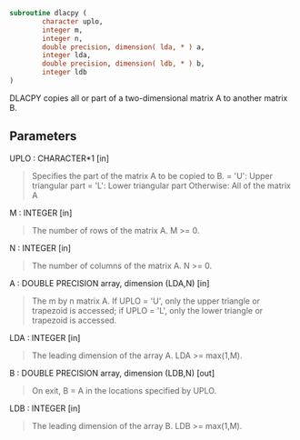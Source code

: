 ```fortran
subroutine dlacpy (
        character uplo,
        integer m,
        integer n,
        double precision, dimension( lda, * ) a,
        integer lda,
        double precision, dimension( ldb, * ) b,
        integer ldb
)
```

DLACPY copies all or part of a two-dimensional matrix A to another
matrix B.

## Parameters
UPLO : CHARACTER\*1 [in]
> Specifies the part of the matrix A to be copied to B.
> = 'U':      Upper triangular part
> = 'L':      Lower triangular part
> Otherwise:  All of the matrix A

M : INTEGER [in]
> The number of rows of the matrix A.  M >= 0.

N : INTEGER [in]
> The number of columns of the matrix A.  N >= 0.

A : DOUBLE PRECISION array, dimension (LDA,N) [in]
> The m by n matrix A.  If UPLO = 'U', only the upper triangle
> or trapezoid is accessed; if UPLO = 'L', only the lower
> triangle or trapezoid is accessed.

LDA : INTEGER [in]
> The leading dimension of the array A.  LDA >= max(1,M).

B : DOUBLE PRECISION array, dimension (LDB,N) [out]
> On exit, B = A in the locations specified by UPLO.

LDB : INTEGER [in]
> The leading dimension of the array B.  LDB >= max(1,M).
